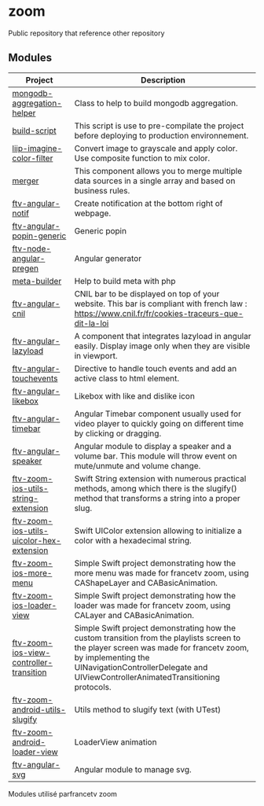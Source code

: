 # zoom

Public repository that reference other repository

## Modules

|Project|Description|
|-------|-----------|
|[mongodb-aggregation-helper](https://gitlab.ftven.net/team-infini/mongodb-aggregation-helper)|Class to help to build mongodb aggregation.|
|[build-script](https://gitlab.ftven.net/team-infini/build-script)|This script is use to pre-compilate the project before deploying to production environnement.|
|[liip-imagine-color-filter](https://gitlab.ftven.net/team-infini/liip-imagine-color-filter)|Convert image to grayscale and apply color. Use composite function to mix color.|
|[merger](https://gitlab.ftven.net/team-infini/merger)|This component allows you to merge multiple data sources in a single array and based on business rules.|
|[ftv-angular-notif](https://gitlab.ftven.net/team-infini/ftv-angular-notif)|Create notification at the bottom right of webpage.|
|[ftv-angular-popin-generic](https://gitlab.ftven.net/team-infini/ftv-angular-popin-generic)|Generic popin|
|[ftv-node-angular-pregen](https://gitlab.ftven.net/team-infini/ftv-node-angular-pregen)|Angular generator|
|[meta-builder](https://gitlab.ftven.net/team-infini/meta-builder)|Help to build meta with php|
|[ftv-angular-cnil](https://gitlab.ftven.net/team-infini/ftv-angular-cnil)|CNIL bar to be displayed on top of your website. This bar is compliant with french law : https://www.cnil.fr/fr/cookies-traceurs-que-dit-la-loi|
|[ftv-angular-lazyload](https://gitlab.ftven.net/team-infini/ftv-angular-lazyload)|A component that integrates lazyload in angular easily. Display image only when they are visible in viewport.|
|[ftv-angular-touchevents](https://gitlab.ftven.net/team-infini/ftv-angular-touchevents)|Directive to handle touch events and add an active class to html element.|
|[ftv-angular-likebox](https://gitlab.ftven.net/team-infini/ftv-angular-likebox)|Likebox with like and dislike icon|
|[ftv-angular-timebar](https://gitlab.ftven.net/team-infini/ftv-angular-timebar)|Angular Timebar component usually used for video player to quickly going on different time by clicking or dragging.|
|[ftv-angular-speaker](https://gitlab.ftven.net/team-infini/ftv-angular-speaker)|Angular module to display a speaker and a volume bar. This module will throw event on mute/unmute and volume change.|
|[ftv-zoom-ios-utils-string-extension](https://gitlab.ftven.net/team-infini/ftv-zoom-ios-utils-string-extension)|Swift String extension with numerous practical methods, among which there is the slugify() method that transforms a string into a proper slug.|
|[ftv-zoom-ios-utils-uicolor-hex-extension](https://gitlab.ftven.net/team-infini/ftv-zoom-ios-utils-uicolor-hex-extension)|Swift UIColor extension allowing to initialize a color with a hexadecimal string.|
|[ftv-zoom-ios-more-menu](https://gitlab.ftven.net/team-infini/ftv-zoom-ios-more-menu)|Simple Swift project demonstrating how the more menu was made for francetv zoom, using CAShapeLayer and CABasicAnimation.|
|[ftv-zoom-ios-loader-view](https://gitlab.ftven.net/team-infini/ftv-zoom-ios-loader-view)|Simple Swift project demonstrating how the loader was made for francetv zoom, using CALayer and CABasicAnimation.|
|[ftv-zoom-ios-view-controller-transition](https://gitlab.ftven.net/team-infini/ftv-zoom-ios-view-controller-transition)|Simple Swift project demonstrating how the custom transition from the playlists screen to the player screen was made for francetv zoom, by implementing the UINavigationControllerDelegate and UIViewControllerAnimatedTransitioning protocols.|
|[ftv-zoom-android-utils-slugify](https://gitlab.ftven.net/team-infini/ftv-zoom-android-utils-slugify)|Utils method to slugify text (with UTest)|
|[ftv-zoom-android-loader-view](https://gitlab.ftven.net/team-infini/ftv-zoom-android-loader-view)|LoaderView animation|
|[ftv-angular-svg](https://gitlab.ftven.net/team-infini/ftv-angular-svg)|Angular module to manage svg.|
Modules utilisé parfrancetv zoom